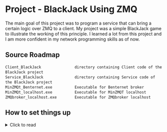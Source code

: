 # Project - BlackJack Using ZMQ

The main goal of this project was to program a service that can bring a certain logic over ZMQ to a client. My project was a simple BlackJack game to illustrate the working of this principle. I learned a lot from this project and I am more confident in my network programming skills as of now.


## Source Roadmap

```
Client_BlackJack               directory containing Client code of the BlackJack project
Service_BlackJack              directory containing Service code of the BlackJack project
MinZMQt_Benternet.exe          Executable for Benternet broker
MinZMQt_localhost.exe          Executable for MinZMQT localhost
ZMQbroker_localhost.exe        Executable for ZMQbroker localhost
```

## How to set things up
<details> 
 
<summary>Click to read</summary>
  
## Opening the broker

<details>
<summary>Click to read more</summary> 
 
**Step by step guide**
* For a localhost connection make sure your ZMQ connection is as step 2 and 3
* zmq_connect(pusher, "tcp://localhost:24041"); //push
* zmq_connect(sub, "tcp://localhost:24042");    //pull
* When this is alright you can open up the three executables
* Check if you are receiving the pings on the MinZMQt_localhost.exe send from MinZMQt_Benternet.exe
* Once this is done you can start opening the client and service code.

**Note:**
You have to have all three executables up and running in order for it to work.
</details>  

## How to compile the game

<details>
<summary>Click to read more</summary> 
 
**Step by step guide**
* Open the QT programming environment
* Open both the Client_BlackJack.pro and the Service_BlackJack.pro files inside QT.
* Now build and comile the client code first and afterwards the service code.
* The game should have been started now and you can play.
* If the score goes beyond 21 the game stops.
* If the player decides to stop before a score of 17 the player loses.
* If the player has a score higher then 17 and lower then 21 and stops the bet he wins.

**Note:**
Make sure you have the include en lib in the same directory as your project folder.
</details> 

## Built With

* [QT Creator](https://www.qt.io/download)       - Programming environment used for programming the game
* [Notepad++](https://notepad-plus-plus.org/downloads/) -  Programming environment used for quick debugging


## Project participants

* **Bart Stukken**      - Professor - [LinkedIn](https://www.linkedin.com/in/bart-stukken/)
* **Abad Sethi**        - Developer  - [LinkedIn](https://www.linkedin.com/in/abad-sethi-83246a170/)

<p align="left"><img src="./readme_Images/pxl_logo.png"></p>
